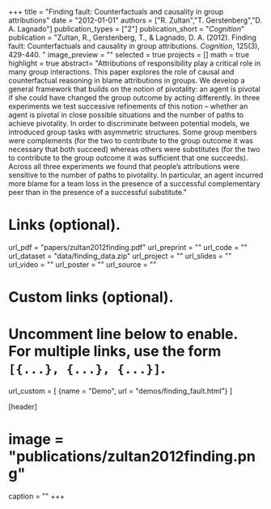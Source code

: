 +++
title = "Finding fault: Counterfactuals and causality in group attributions"
date = "2012-01-01"
authors = ["R. Zultan","T. Gerstenberg","D. A. Lagnado"]
publication_types = ["2"]
publication_short = "_Cognition_"
publication = "Zultan, R., Gerstenberg, T., & Lagnado, D. A. (2012). Finding fault: Counterfactuals and causality in group attributions. _Cognition_, 125(3), 429-440. "
image_preview = ""
selected = true
projects = []
math = true
highlight = true
abstract= "Attributions of responsibility play a critical role in many group interactions. This paper explores the role of causal and counterfactual reasoning in blame attributions in groups. We develop a general framework that builds on the notion of pivotality: an agent is pivotal if she could have changed the group outcome by acting differently. In three experiments we test successive refinements of this notion – whether an agent is pivotal in close possible situations and the number of paths to achieve pivotality. In order to discriminate between potential models, we introduced group tasks with asymmetric structures. Some group members were complements (for the two to contribute to the group outcome it was necessary that both succeed) whereas others were substitutes (for the two to contribute to the group outcome it was sufficient that one succeeds). Across all three experiments we found that people’s attributions were sensitive to the number of paths to pivotality. In particular, an agent incurred more blame for a team loss in the presence of a successful complementary peer than in the presence of a successful substitute."

# Links (optional).
url_pdf = "papers/zultan2012finding.pdf"
url_preprint = ""
url_code = ""
url_dataset = "data/finding_data.zip"
url_project = ""
url_slides = ""
url_video = ""
url_poster = ""
url_source = ""

# Custom links (optional).
#   Uncomment line below to enable. For multiple links, use the form `[{...}, {...}, {...}]`.
url_custom = [
{name = "Demo", url = "demos/finding_fault.html"}
]

[header]
# image = "publications/zultan2012finding.png"
caption = ""
+++